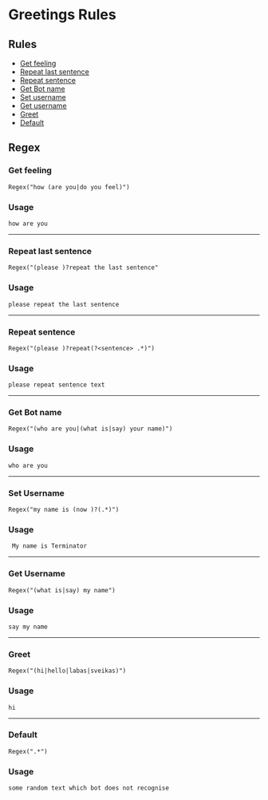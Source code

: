 # Greetings Rules

## Rules 
- [Get feeling](#get-feeling)
- [Repeat last sentence](#repeat-last-sentence)
- [Repeat sentence](#repeat-sentence)
- [Get Bot name](#get-bot-name)
- [Set username](#set-username)
- [Get username](#get-username)
- [Greet](#greet)
- [Default](#default)

## Regex

### Get feeling
```Regex("how (are you|do you feel)")```
### Usage 
 ```how are you```
***

### Repeat last sentence
```Regex("(please )?repeat the last sentence"```
### Usage
```please repeat the last sentence```
***

### Repeat sentence
```Regex("(please )?repeat(?<sentence> .*)")```
### Usage
```please repeat sentence text ```
***

### Get Bot name
```Regex("(who are you|(what is|say) your name)")```
### Usage 
```who are you```
***

### Set Username
```Regex("my name is (now )?(.*)")```
### Usage
``` My name is Terminator```
***

### Get Username 
```Regex("(what is|say) my name")```
### Usage 
```say my name```
***

### Greet
```Regex("(hi|hello|labas|sveikas)")```
### Usage
```hi```
***

### Default
```Regex(".*")```
### Usage
```some random text which bot does not recognise```